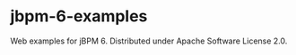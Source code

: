 jbpm-6-examples
===============

Web examples for jBPM 6. Distributed under Apache Software License 2.0.

